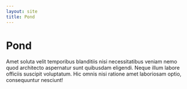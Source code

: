 ```yaml
---
layout: site
title: Pond
---
```


<h1>Pond</h1>
<p>
  Amet soluta velit temporibus blanditiis nisi necessitatibus veniam nemo quod architecto aspernatur sunt quibusdam eligendi. Neque illum labore officiis suscipit voluptatum. Hic omnis nisi ratione amet laboriosam optio, consequuntur nesciunt!
</p>
